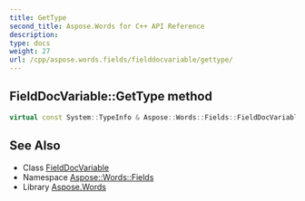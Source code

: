 ```yaml
---
title: GetType
second_title: Aspose.Words for C++ API Reference
description: 
type: docs
weight: 27
url: /cpp/aspose.words.fields/fielddocvariable/gettype/
---
```

## FieldDocVariable::GetType method




```cpp
virtual const System::TypeInfo & Aspose::Words::Fields::FieldDocVariable::GetType() const override
```

## See Also

* Class [FieldDocVariable](../)
* Namespace [Aspose::Words::Fields](../../)
* Library [Aspose.Words](../../../)
